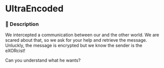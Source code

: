 # UltraEncoded

### 📄 Description

We intercepted a communication between our and the other world. We are scared about that, so we ask for your help and retrieve the message.
Unluckly, the message is encrypted but we know the sender is
the eXORcist!

Can you understand what he wants?
